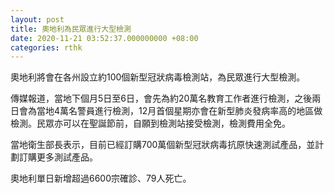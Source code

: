 ```yaml
---
layout: post
title: 奧地利為民眾進行大型檢測
date: 2020-11-21 03:52:37.000000000 +08:00
categories: rthk
---
```


奧地利將會在各州設立約100個新型冠狀病毒檢測站，為民眾進行大型檢測。

傳媒報道，當地下個月5日至6日，會先為約20萬名教育工作者進行檢測，之後兩日會為當地4萬名警員進行檢測，12月首個星期亦會在新型肺炎發病率高的地區做檢測。民眾亦可以在聖誕節前，自願到檢測站接受檢測，檢測費用全免。

當地衛生部長表示，目前已經訂購700萬個新型冠狀病毒抗原快速測試產品，並計劃訂購更多測試產品。

奧地利單日新增超過6600宗確診、79人死亡。
